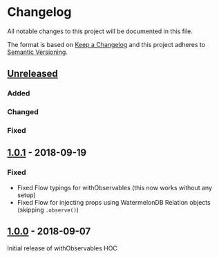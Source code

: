 # Changelog
All notable changes to this project will be documented in this file.

The format is based on [Keep a Changelog](http://keepachangelog.com/en/1.0.0/)
and this project adheres to [Semantic Versioning](http://semver.org/spec/v2.0.0.html).

## [Unreleased]

### Added

### Changed

### Fixed

## [1.0.1] - 2018-09-19

### Fixed

- Fixed Flow typings for withObservables (this now works without any setup)
- Fixed Flow for injecting props using WatermelonDB Relation objects (skipping `.observe()`)

## [1.0.0] - 2018-09-07

Initial release of withObservables HOC

[Unreleased]: https://github.com/nozbe/withobservables/compare/v1.0.1...HEAD
[1.0.1]: https://github.com/nozbe/withobservables/compare/v1.0.0...v1.0.1
[1.0.0]: https://github.com/Nozbe/withObservables/commit/d61c0bf48f546d1283a38e3bc7b2996765a82440
